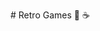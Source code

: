 <div class="typed">
<div class="type-container">
  <p class="typed-out lrg"># Retro Games 👾 ☕</p>
  </div>
</div>